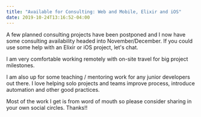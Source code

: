 ```yaml
---
title: "Available for Consulting: Web and Mobile, Elixir and iOS"
date: 2019-10-24T13:16:52-04:00
---
```


A few planned consulting projects have been postponed and I now have some consulting availability headed into November/December. If you could use some help with an Elixir or iOS project, let's chat. 

I am very comfortable working remotely with on-site travel for big project milestones.

I am also up for some teaching / mentoring work for any junior developers out there. I love helping solo projects and teams improve process, introduce automation and other good practices.

Most of the work I get is from word of mouth so please consider sharing in your own social circles. Thanks!!